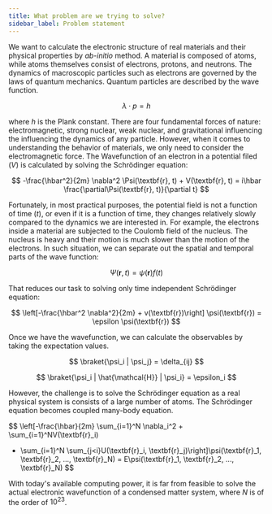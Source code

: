 ```yaml
---
title: What problem are we trying to solve?
sidebar_label: Problem statement
---
```


We want to calculate the electronic structure of real materials and their
physical properties by *ab-initio* method. A material is composed of atoms,
while atoms themselves consist of electrons, protons, and neutrons. The dynamics
of macroscopic particles such as electrons are governed by the laws of quantum
mechanics. Quantum particles are described by the wave function.

$$
\lambda \cdot p = h
$$

where $h$ is the Plank constant. There are four fundamental forces of nature:
electromagnetic, strong nuclear, weak nuclear, and gravitational influencing the
influencing the dynamics of any particle. However, when it comes to
understanding the behavior of materials, we only need to consider the
electromagnetic force. The Wavefunction of an electron in a potential filed
$(V)$ is calculated by solving the Schrödinger equation:

$$
-\frac{\hbar^2}{2m} \nabla^2 \Psi(\textbf{r}, t) + V(\textbf{r}, t) = i\hbar
\frac{\partial\Psi(\textbf{r}, t)}{\partial t}
$$

Fortunately, in most practical purposes, the potential field is not a function
of time $(t)$, or even if it is a function of time, they changes relatively
slowly compared to the dynamics we are interested in. For example, the electrons
inside a material are subjected to the Coulomb field of the nucleus. The nucleus
is heavy and their motion is much slower than the motion of the electrons. In
such situation, we can separate out the spatial and temporal parts of the wave
function:

$$
\Psi(\textbf{r}, t) = \psi(\textbf{r}) f(t)
$$

That reduces our task to solving only time independent Schrödinger equation:

$$
\left[-\frac{\hbar^2 \nabla^2}{2m} + v(\textbf{r})\right] \psi(\textbf{r}) =
\epsilon \psi(\textbf{r})
$$

Once we have the wavefunction, we can calculate the observables by taking the
expectation values.

$$
\braket{\psi_i | \psi_j} = \delta_{ij}
$$

$$
\braket{\psi_i | \hat{\mathcal{H}} | \psi_i} = \epsilon_i
$$

However, the challenge is to solve the Schrödinger equation as a real physical
system is consists of a large number of atoms. The Schrödinger equation becomes
coupled many-body equation.

$$
\left[-\frac{\hbar}{2m} \sum_{i=1}^N \nabla_i^2 + \sum_{i=1}^NV(\textbf{r}_i)
+ \sum_{i=1}^N \sum_{j<i}U(\textbf{r}_i, \textbf{r}_j)\right]\psi(\textbf{r}_1,
\textbf{r}_2, ..., \textbf{r}_N) = E\psi(\textbf{r}_1, \textbf{r}_2, ...,
\textbf{r}_N)
$$

With today's available computing power, it is far from feasible to solve the
actual electronic wavefunction of a condensed matter system, where $N$ is of the
order of $10^{23}$.
